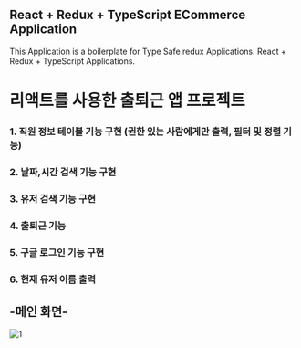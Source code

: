 
## React + Redux + TypeScript ECommerce Application

This Application is a boilerplate for Type Safe redux Applications. React + Redux + TypeScript Applications.

# 리액트를 사용한 출퇴근 앱 프로젝트


### 1. 직원 정보 테이블 기능 구현 (권한 있는 사람에게만 출력, 필터 및 정렬 기능)
### 2. 날짜,시간 검색 기능 구현
### 3. 유저 검색 기능 구현
### 4. 출퇴근 기능
### 5. 구글 로그인 기능 구현
### 6. 현재 유저 이름 출력

## -메인 화면-
![1](https://user-images.githubusercontent.com/76561461/177563825-598f17b4-6d92-4155-9c0b-a874681e7723.PNG)
